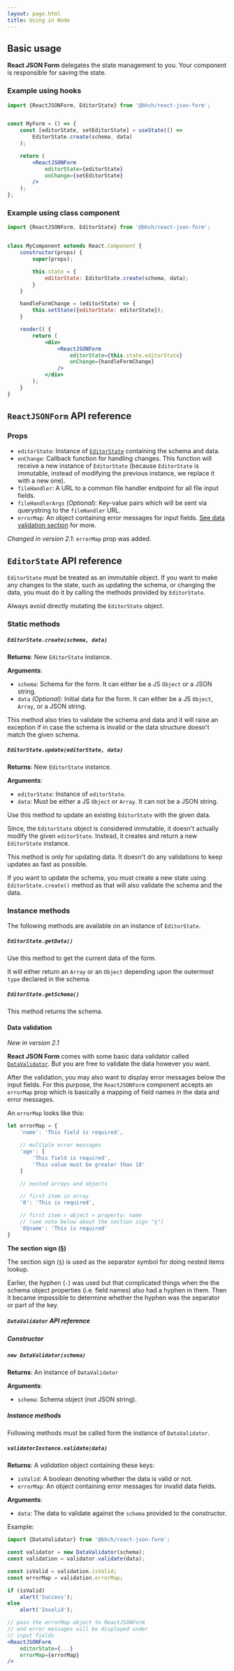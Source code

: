 ```yaml
---
layout: page.html
title: Using in Node
---
```


## Basic usage

**React JSON Form** delegates the state management to you. Your component is
responsible for saving the state.

### Example using hooks

```jsx
import {ReactJSONForm, EditorState} from '@bhch/react-json-form';


const MyForm = () => {
    const [editorState, setEditorState] = useState(() =>
        EditorState.create(schema, data)
    );

    return (
        <ReactJSONForm
            editorState={editorState}
            onChange={setEditorState}
        />
    );
};
```

### Example using class component

```jsx
import {ReactJSONForm, EditorState} from '@bhch/react-json-form';


class MyComponent extends React.Component {
    constructor(props) {
        super(props);

        this.state = {
            editorState: EditorState.create(schema, data);
        }
    }

    handleFormChange = (editorState) => {
        this.setState({editorState: editorState});
    }

    render() {
        return (
            <div>
                <ReactJSONForm
                    editorState={this.state.editorState}
                    onChange={handleFormChange}
                />
            </div>
        );
    }
}
```

## `ReactJSONForm` API reference

### Props

 - `editorState`: Instance of [`EditorState`](#editorstate-api-reference) containing the schema and data.
 - `onChange`: Callback function for handling changes. This function will receive a new instance of 
 `EditorState` (because `EditorState` is immutable, instead of modifying the previous instance, we
 replace it with a new one).
 - `fileHandler`: A URL to a common file handler endpoint for all file input fields.
 - `fileHandlerArgs` (*Optional*): Key-value pairs which will be sent via querystring to the `fileHandler` URL.
 - `errorMap`: An object containing error messages for input fields. [See data validation section](#data-validation)
 for more.  

*Changed in version 2.1*: `errorMap` prop was added.

## `EditorState` API reference

`EditorState` must be treated as an immutable object. If you want to make any 
changes to the state, such as updating the schema, or changing the data, you 
must do it by calling the methods provided by `EditorState`.

Always avoid directly mutating the `EditorState` object.

### Static methods

##### `EditorState.create(schema, data)`

**Returns**: New `EditorState` instance.

**Arguments**:

 - `schema`: Schema for the form. It can either be a JS `Object` or a JSON string.
 - `data` *(Optional)*: Initial data for the form. It can either be a JS `Object`,
 `Array`, or a JSON string.

This method also tries to validate the schema and data and it will raise an exception
if in case the schema is invalid or the data structure doesn't match the given schema.


##### `EditorState.update(editorState, data)`

**Returns**: New `EditorState` instance.

**Arguments**:

 - `editorState`: Instance of `editorState`.
 - `data`: Must be either a JS `Object` or `Array`. It can not be a JSON string.

Use this method to update an existing `EditorState` with the given data.

Since, the `EditorState` object is considered immutable, it doesn't actually
modify the given `editorState`. Instead, it creates and return a new `EditorState`
instance.

This method is only for updating data. It doesn't do any validations to keep 
updates as fast as possible.

If you want to update the schema, you must create a new state using
`EditorState.create()` method as that will also validate the schema and the data.


### Instance methods

The following methods are available on an instance of `EditorState`.


##### `EditorState.getData()`

Use this method to get the current data of the form.

It will either return an `Array` or an `Object` depending upon the outermost `type`
declared in the schema.


##### `EditorState.getSchema()`

This method returns the schema.


#### Data validation

*New in version 2.1*

**React JSON Form** comes with some basic data validator called [`DataValidator`](#datavalidator-api-reference).
But you are free to validate the data however you want.

After the validation, you may also want to display error messages below the
input fields. For this purpose, the `ReactJSONForm` component accepts an `errorMap`
prop which is basically a mapping of field names in the data and error messages.

An `errorMap` looks like this:

```js
let errorMap = {
    'name': 'This field is required',

    // multiple error messages
    'age': [
        'This field is required',
        'This value must be greater than 18'
    ]

    // nested arrays and objects

    // first item in array
    '0': 'This is required',

    // first item > object > property: name
    // (see note below about the section sign "§")
    '0§name': 'This is required'
}
```

<div class="alert alert-info">
    <p><strong>The section sign (§)</strong></p>
    <p>
        The section sign (<code>§</code>) is used as the separator symbol for
        doing nested items lookup.
    </p>
    <p>
        Earlier, the hyphen (<code>-</code>) was used but that complicated things
        when the the schema object properties (i.e. field names) also had a hyphen
        in them. Then it became impossible to determine whether the hyphen was the
        separator or part of the key.
    </p>
</div>


##### `DataValidator` API reference

##### Constructor

##### `new DataValidator(schema)`

**Returns**: An instance of `DataValidator`

**Arguments**:

 - `schema`: Schema object (not JSON string).

##### Instance methods

Following methods must be called form the instance of `DataValidator`.

##### `validatorInstance.validate(data)`

**Returns**: A *validation* object containing these keys:

 - `isValid`: A boolean denoting whether the data is valid or not.
 - `errorMap`: An object containing error messages for invalid data fields.

**Arguments**:

 - `data`: The data to validate against the `schema` provided to the constructor.

Example:

```jsx
import {DataValidator} from '@bhch/react-json-form';

const validator = new DataValidator(schema);
const validation = validator.validate(data);

const isValid = validation.isValid;
const errorMap = validation.errorMap;

if (isValid)
    alert('Success');
else
    alert('Invalid');

// pass the errorMap object to ReactJSONForm
// and error messages will be displayed under
// input fields
<ReactJSONForm
    editorState={...}
    errorMap={errorMap}
/>
```
